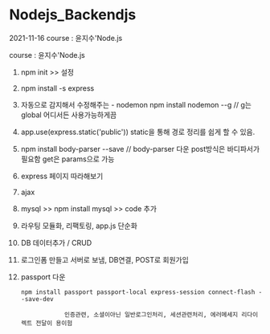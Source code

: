 # Nodejs_Backendjs

2021-11-16 course : 윤지수'Node.js

course : 윤지수'Node.js

1.  npm init >> 설정

2.  npm install -s express

3.  자동으로 감지해서 수정해주는 - nodemon
    npm install nodemon --g // g는 global 어디서든 사용가능하게끔
4.  app.use(express.static('public'))
    static을 통해 경로 정리를 쉽게 할 수 있음.

5.  npm install body-parser --save // body-parser 다운
    post방식은 바디파서가 필요함
    get은 params으로 가능

6.  express 페이지 따라해보기

7.  ajax

8.  mysql >> npm install mysql >> code 추가

9.  라우팅 모듈화, 리팩토링, app.js 단순화

10. DB 데이터추가 / CRUD

11. 로그인폼 만들고 서버로 보냄, DB연결, POST로 회원가입

12. passport 다운

        npm install passport passport-local express-session connect-flash --save-dev

                    인증관련, 소셜이아닌 일반로그인처리, 세션관련처리, 에러메세지 리다이렉트 전달이 용이험
